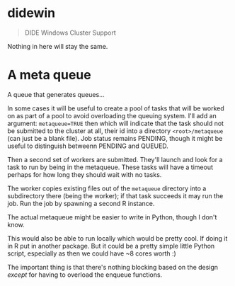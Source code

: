 # didewin

> DIDE Windows Cluster Support

Nothing in here will stay the same.

# A meta queue

A queue that generates queues...

In some cases it will be useful to create a pool of tasks that will be worked on as part of a pool to avoid overloading the queuing system.  I'll add an argument: `metaqueue=TRUE` then which will indicate that the task should not be submitted to the cluster at all, their id into a directory `<root>/metaqueue` (can just be a blank file).  Job status remains PENDING, though it might be useful to distinguish betweenn PENDING and QUEUED.

Then a second set of workers are submitted.  They'll launch and look for a task to run by being in the metaqueue.  These tasks will have a timeout perhaps for how long they should wait with no tasks.

The worker copies existing files out of the `metaqueue` directory into a subdirectory there (being the worker); if that task succeeds it may run the job.  Run the job by spawning a second R instance.

The actual metaqueue might be easier to write in Python, though I don't know.

This would also be able to run locally which would be pretty cool.  If doing it in R put in another package.  But it could be a pretty simple little Python script, especially as then we could have ~8 cores worth :)

The important thing is that there's nothing blocking based on the design _except_ for having to overload the enqueue functions.

